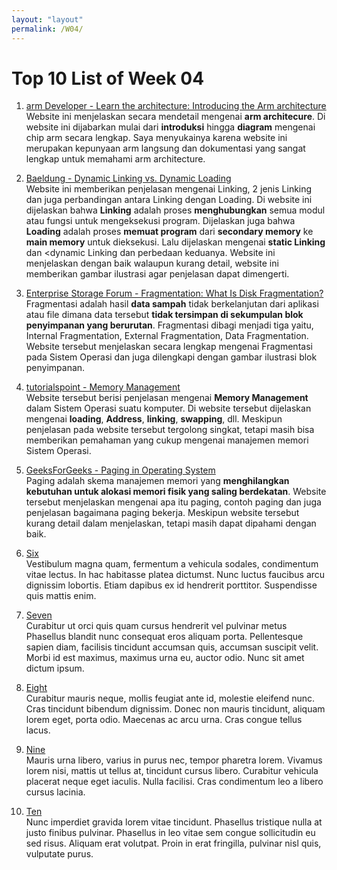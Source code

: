 ```yaml
---
layout: "layout"
permalink: /W04/
---
```


# Top 10 List of Week 04

1. [arm Developer - Learn the architecture: Introducing the Arm architecture](https://developer.arm.com/documentation/102404/0100/Development-of-the-Arm-architecture)<br>
Website ini menjelaskan secara mendetail mengenai <strong>arm architecure</strong>. 
Di website ini dijabarkan mulai dari <strong>introduksi</strong> hingga <strong>diagram</strong> mengenai chip arm secara lengkap.
Saya menyukainya karena website ini merupakan kepunyaan arm langsung dan dokumentasi yang sangat lengkap untuk memahami arm architecture.

2. [Baeldung - Dynamic Linking vs. Dynamic Loading](https://www.baeldung.com/cs/dynamic-linking-vs-dynamic-loading)<br>
Website ini memberikan penjelasan mengenai Linking, 2 jenis Linking dan juga perbandingan antara Linking dengan Loading.
Di website ini dijelaskan  bahwa <strong>Linking</strong> adalah proses <strong>menghubungkan</strong> semua modul atau fungsi untuk mengeksekusi program.
Dijelaskan juga bahwa <strong>Loading</strong> adalah proses <strong>memuat program</strong> dari <strong>secondary memory</strong> ke <strong>main memory</strong> untuk dieksekusi.
Lalu dijelaskan mengenai <strong>static Linking</strong> dan <dynamic Linking</strong> dan perbedaan keduanya.
Website ini menjelaskan dengan baik walaupun kurang detail, website ini memberikan gambar ilustrasi agar penjelasan dapat dimengerti.

3. [Enterprise Storage Forum - Fragmentation: What Is Disk Fragmentation?](https://www.enterprisestorageforum.com/management/fragmentation/)<br>
Fragmentasi adalah hasil <strong>data sampah</strong> tidak berkelanjutan dari aplikasi atau file dimana data tersebut <strong>tidak tersimpan
di sekumpulan blok penyimpanan yang berurutan</strong>.
Fragmentasi dibagi menjadi tiga yaitu, Internal Fragmentation, External Fragmentation, Data Fragmentation.
Website tersebut menjelaskan secara lengkap mengenai Fragmentasi pada Sistem Operasi dan juga dilengkapi dengan gambar ilustrasi blok penyimpanan.


4. [tutorialspoint - Memory Management](https://www.tutorialspoint.com/operating_system/os_memory_management.htm)<br>
Website tersebut berisi penjelasan mengenai <strong>Memory Management</strong> dalam Sistem Operasi suatu komputer.
Di website tersebut dijelaskan mengenai <strong>loading</strong>, <strong>Address</strong>, <strong>linking</strong>, <strong>swapping</strong>, dll.
Meskipun penjelasan pada website tersebut tergolong singkat, tetapi masih bisa memberikan pemahaman yang cukup mengenai manajemen memori Sistem Operasi.

5. [GeeksForGeeks - Paging in Operating System](https://www.geeksforgeeks.org/paging-in-operating-system/)<br>
Paging adalah skema manajemen memori yang <strong>menghilangkan kebutuhan untuk alokasi memori fisik yang saling berdekatan</strong>.
Website tersebut menjelaskan mengenai apa itu paging, contoh paging dan juga penjelasan bagaimana paging bekerja.
Meskipun website tersebut kurang detail dalam menjelaskan, tetapi masih dapat dipahami dengan baik.

6. [Six](https://en.wikipedia.org/wiki/6)<br>
Vestibulum magna quam, fermentum a vehicula sodales, condimentum vitae lectus.
In hac habitasse platea dictumst.
Nunc luctus faucibus arcu dignissim lobortis.
Etiam dapibus ex id hendrerit porttitor.
Suspendisse quis mattis enim.

7. [Seven](https://en.wikipedia.org/wiki/7)<br>
Curabitur ut orci quis quam cursus hendrerit vel pulvinar metus
Phasellus blandit nunc consequat eros aliquam porta.
Pellentesque sapien diam, facilisis tincidunt accumsan quis, accumsan suscipit velit. 
Morbi id est maximus, maximus urna eu, auctor odio. 
Nunc sit amet dictum ipsum.

8. [Eight](https://en.wikipedia.org/wiki/8)<br>
Curabitur mauris neque, mollis feugiat ante id, molestie eleifend nunc.
Cras tincidunt bibendum dignissim.
Donec non mauris tincidunt, aliquam lorem eget, porta odio.
Maecenas ac arcu urna.
Cras congue tellus lacus.

9. [Nine](https://en.wikipedia.org/wiki/9)<br>
Mauris urna libero, varius in purus nec, tempor pharetra lorem.
Vivamus lorem nisi, mattis ut tellus at, tincidunt cursus libero.
Curabitur vehicula placerat neque eget iaculis.
Nulla facilisi.
Cras condimentum leo a libero cursus lacinia.

10. [Ten](https://en.wikipedia.org/wiki/10)<br>
Nunc imperdiet gravida lorem vitae tincidunt. 
Phasellus tristique nulla at justo finibus pulvinar.
Phasellus in leo vitae sem congue sollicitudin eu sed risus.
Aliquam erat volutpat.
Proin in erat fringilla, pulvinar nisl quis, vulputate purus.

